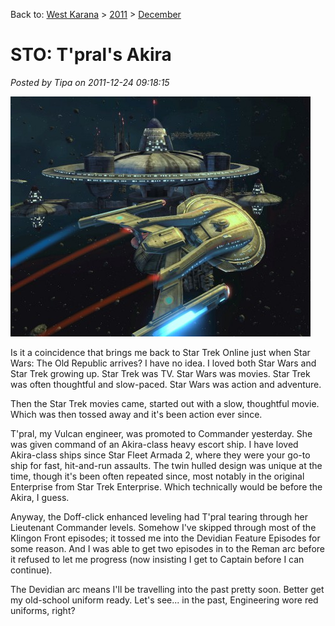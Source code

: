 Back to: [West Karana](/posts/westkarana.md) > [2011](/posts/2011/westkarana.md) > [December](./westkarana.md)
# STO: T'pral's Akira

*Posted by Tipa on 2011-12-24 09:18:15*

[![](../../../uploads/2011/12/GameClient-2011-12-24-07-50-26-61-480x384.jpg "T'pral's Akira")](../../../uploads/2011/12/GameClient-2011-12-24-07-50-26-61.jpg)

Is it a coincidence that brings me back to Star Trek Online just when Star Wars: The Old Republic arrives? I have no idea. I loved both Star Wars and Star Trek growing up. Star Trek was TV. Star Wars was movies. Star Trek was often thoughtful and slow-paced. Star Wars was action and adventure.

Then the Star Trek movies came, started out with a slow, thoughtful movie. Which was then tossed away and it's been action ever since.

T'pral, my Vulcan engineer, was promoted to Commander yesterday. She was given command of an Akira-class heavy escort ship. I have loved Akira-class ships since Star Fleet Armada 2, where they were your go-to ship for fast, hit-and-run assaults. The twin hulled design was unique at the time, though it's been often repeated since, most notably in the original Enterprise from Star Trek Enterprise. Which technically would be before the Akira, I guess.

Anyway, the Doff-click enhanced leveling had T'pral tearing through her Lieutenant Commander levels. Somehow I've skipped through most of the Klingon Front episodes; it tossed me into the Devidian Feature Episodes for some reason. And I was able to get two episodes in to the Reman arc before it refused to let me progress (now insisting I get to Captain before I can continue).

The Devidian arc means I'll be travelling into the past pretty soon. Better get my old-school uniform ready. Let's see... in the past, Engineering wore red uniforms, right?

